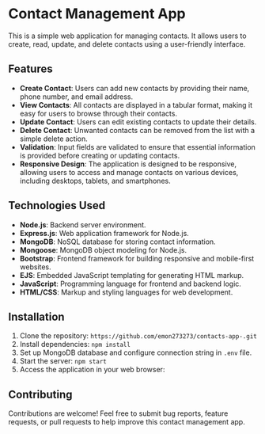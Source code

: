 # Contact Management App

This is a simple web application for managing contacts. It allows users to create, read, update, and delete contacts using a user-friendly interface.

## Features

- **Create Contact**: Users can add new contacts by providing their name, phone number, and email address.
- **View Contacts**: All contacts are displayed in a tabular format, making it easy for users to browse through their contacts.
- **Update Contact**: Users can edit existing contacts to update their details.
- **Delete Contact**: Unwanted contacts can be removed from the list with a simple delete action.
- **Validation**: Input fields are validated to ensure that essential information is provided before creating or updating contacts.
- **Responsive Design**: The application is designed to be responsive, allowing users to access and manage contacts on various devices, including desktops, tablets, and smartphones.

## Technologies Used

- **Node.js**: Backend server environment.
- **Express.js**: Web application framework for Node.js.
- **MongoDB**: NoSQL database for storing contact information.
- **Mongoose**: MongoDB object modeling for Node.js.
- **Bootstrap**: Frontend framework for building responsive and mobile-first websites.
- **EJS**: Embedded JavaScript templating for generating HTML markup.
- **JavaScript**: Programming language for frontend and backend logic.
- **HTML/CSS**: Markup and styling languages for web development.

## Installation

1. Clone the repository: `https://github.com/emon273273/contacts-app-.git`
2. Install dependencies: `npm install`
3. Set up MongoDB database and configure connection string in `.env` file.
4. Start the server: `npm start`
5. Access the application in your web browser: 

## Contributing

Contributions are welcome! Feel free to submit bug reports, feature requests, or pull requests to help improve this contact management app.



<!-- my delete button is complete now i have to work edit controller  -->